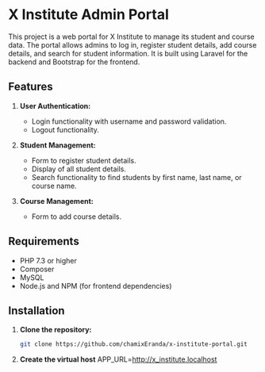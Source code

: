 # X Institute Admin Portal

This project is a web portal for X Institute to manage its student and course data. The portal allows admins to log in, register student details, add course details, and search for student information. It is built using Laravel for the backend and Bootstrap for the frontend.

## Features

1. **User Authentication:**
   - Login functionality with username and password validation.
   - Logout functionality.

2. **Student Management:**
   - Form to register student details.
   - Display of all student details.
   - Search functionality to find students by first name, last name, or course name.

3. **Course Management:**
   - Form to add course details.

## Requirements

- PHP 7.3 or higher
- Composer
- MySQL
- Node.js and NPM (for frontend dependencies)

## Installation

1. **Clone the repository:**
   ```bash
   git clone https://github.com/chamixEranda/x-institute-portal.git

2. **Create the virtual host**
   APP_URL=http://x_institute.localhost

